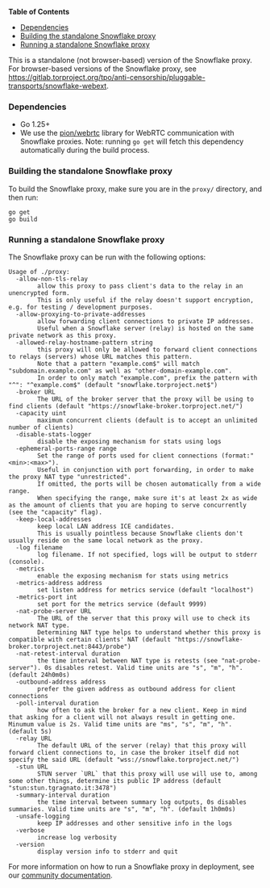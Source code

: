 <!-- START doctoc generated TOC please keep comment here to allow auto update -->
<!-- DON'T EDIT THIS SECTION, INSTEAD RE-RUN doctoc TO UPDATE -->
**Table of Contents**

- [Dependencies](#dependencies)
- [Building the standalone Snowflake proxy](#building-the-standalone-snowflake-proxy)
- [Running a standalone Snowflake proxy](#running-a-standalone-snowflake-proxy)

<!-- END doctoc generated TOC please keep comment here to allow auto update -->

This is a standalone (not browser-based) version of the Snowflake proxy. For browser-based versions of the Snowflake proxy, see https://gitlab.torproject.org/tpo/anti-censorship/pluggable-transports/snowflake-webext.

### Dependencies

- Go 1.25+
- We use the [pion/webrtc](https://github.com/pion/webrtc) library for WebRTC communication with Snowflake proxies. Note: running `go get` will fetch this dependency automatically during the build process.

### Building the standalone Snowflake proxy

To build the Snowflake proxy, make sure you are in the `proxy/` directory, and then run:

```
go get
go build
```

### Running a standalone Snowflake proxy

The Snowflake proxy can be run with the following options:

<!-- These are generated with `go run . --help` -->

```
Usage of ./proxy:
  -allow-non-tls-relay
        allow this proxy to pass client's data to the relay in an unencrypted form.
        This is only useful if the relay doesn't support encryption, e.g. for testing / development purposes.
  -allow-proxying-to-private-addresses
        allow forwarding client connections to private IP addresses.
        Useful when a Snowflake server (relay) is hosted on the same private network as this proxy.
  -allowed-relay-hostname-pattern string
        this proxy will only be allowed to forward client connections to relays (servers) whose URL matches this pattern.
        Note that a pattern "example.com$" will match "subdomain.example.com" as well as "other-domain-example.com".
        In order to only match "example.com", prefix the pattern with "^": "^example.com$" (default "snowflake.torproject.net$")
  -broker URL
        The URL of the broker server that the proxy will be using to find clients (default "https://snowflake-broker.torproject.net/")
  -capacity uint
        maximum concurrent clients (default is to accept an unlimited number of clients)
  -disable-stats-logger
        disable the exposing mechanism for stats using logs
  -ephemeral-ports-range range
        Set the range of ports used for client connections (format:"<min>:<max>").
        Useful in conjunction with port forwarding, in order to make the proxy NAT type "unrestricted".
        If omitted, the ports will be chosen automatically from a wide range.
        When specifying the range, make sure it's at least 2x as wide as the amount of clients that you are hoping to serve concurrently (see the "capacity" flag).
  -keep-local-addresses
        keep local LAN address ICE candidates.
        This is usually pointless because Snowflake clients don't usually reside on the same local network as the proxy.
  -log filename
        log filename. If not specified, logs will be output to stderr (console).
  -metrics
        enable the exposing mechanism for stats using metrics
  -metrics-address address
        set listen address for metrics service (default "localhost")
  -metrics-port int
        set port for the metrics service (default 9999)
  -nat-probe-server URL
        The URL of the server that this proxy will use to check its network NAT type.
        Determining NAT type helps to understand whether this proxy is compatible with certain clients' NAT (default "https://snowflake-broker.torproject.net:8443/probe")
  -nat-retest-interval duration
        the time interval between NAT type is retests (see "nat-probe-server"). 0s disables retest. Valid time units are "s", "m", "h". (default 24h0m0s)
  -outbound-address address
        prefer the given address as outbound address for client connections
  -poll-interval duration
        how often to ask the broker for a new client. Keep in mind that asking for a client will not always result in getting one. Minumum value is 2s. Valid time units are "ms", "s", "m", "h". (default 5s)
  -relay URL
        The default URL of the server (relay) that this proxy will forward client connections to, in case the broker itself did not specify the said URL (default "wss://snowflake.torproject.net/")
  -stun URL
        STUN server `URL` that this proxy will use will use to, among some other things, determine its public IP address (default "stun:stun.tgragnato.it:3478")
  -summary-interval duration
        the time interval between summary log outputs, 0s disables summaries. Valid time units are "s", "m", "h". (default 1h0m0s)
  -unsafe-logging
        keep IP addresses and other sensitive info in the logs
  -verbose
        increase log verbosity
  -version
        display version info to stderr and quit
```

For more information on how to run a Snowflake proxy in deployment, see our [community documentation](https://community.torproject.org/relay/setup/snowflake/standalone/).
